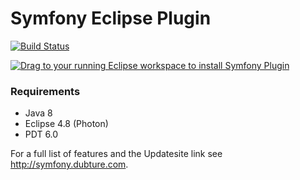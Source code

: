 Symfony Eclipse Plugin
======================

[![Build Status](https://secure.travis-ci.org/pulse00/Symfony-2-Eclipse-Plugin.png)](http://travis-ci.org/pulse00/Symfony-2-Eclipse-Plugin)

<a href="http://marketplace.eclipse.org/marketplace-client-intro?mpc_install=220368" class="drag" title="Drag to your running Eclipse workspace to install Symfony Plugin"><img src="http://marketplace.eclipse.org/sites/all/themes/solstice/_themes/solstice_marketplace/public/images/btn-install.png" alt="Drag to your running Eclipse workspace to install Symfony Plugin" /></a>

### Requirements

- Java 8
- Eclipse 4.8 (Photon)
- PDT 6.0

For a full list of features and the Updatesite link see http://symfony.dubture.com.

